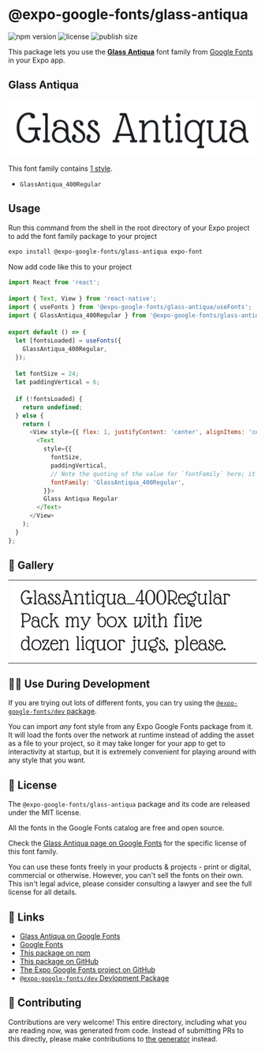 # @expo-google-fonts/glass-antiqua

![npm version](https://flat.badgen.net/npm/v/@expo-google-fonts/glass-antiqua)
![license](https://flat.badgen.net/github/license/expo/google-fonts)
![publish size](https://flat.badgen.net/packagephobia/install/@expo-google-fonts/glass-antiqua)

This package lets you use the [**Glass Antiqua**](https://fonts.google.com/specimen/Glass+Antiqua) font family from [Google Fonts](https://fonts.google.com/) in your Expo app.

## Glass Antiqua

![Glass Antiqua](./font-family.png)

This font family contains [1 style](#-gallery).

- `GlassAntiqua_400Regular`

## Usage

Run this command from the shell in the root directory of your Expo project to add the font family package to your project
```sh
expo install @expo-google-fonts/glass-antiqua expo-font
```

Now add code like this to your project
```js
import React from 'react';

import { Text, View } from 'react-native';
import { useFonts } from '@expo-google-fonts/glass-antiqua/useFonts';
import { GlassAntiqua_400Regular } from '@expo-google-fonts/glass-antiqua/400Regular';

export default () => {
  let [fontsLoaded] = useFonts({
    GlassAntiqua_400Regular,
  });

  let fontSize = 24;
  let paddingVertical = 6;

  if (!fontsLoaded) {
    return undefined;
  } else {
    return (
      <View style={{ flex: 1, justifyContent: 'center', alignItems: 'center' }}>
        <Text
          style={{
            fontSize,
            paddingVertical,
            // Note the quoting of the value for `fontFamily` here; it expects a string!
            fontFamily: 'GlassAntiqua_400Regular',
          }}>
          Glass Antiqua Regular
        </Text>
      </View>
    );
  }
};

```

## 🔡 Gallery


||||
|-|-|-|
|![GlassAntiqua_400Regular](./GlassAntiqua_400Regular.ttf.png)||||


## 👩‍💻 Use During Development

If you are trying out lots of different fonts, you can try using the [`@expo-google-fonts/dev` package](https://github.com/expo/google-fonts/tree/master/font-packages/dev#readme).

You can import *any* font style from any Expo Google Fonts package from it. It will load the fonts
over the network at runtime instead of adding the asset as a file to your project, so it may take longer
for your app to get to interactivity at startup, but it is extremely convenient
for playing around with any style that you want.

## 📖 License

The `@expo-google-fonts/glass-antiqua` package and its code are released under the MIT license.

All the fonts in the Google Fonts catalog are free and open source.

Check the [Glass Antiqua page on Google Fonts](https://fonts.google.com/specimen/Glass+Antiqua) for the specific license of this font family.

You can use these fonts freely in your products & projects - print or digital, commercial or otherwise. However, you can't sell the fonts on their own. This isn't legal advice, please consider consulting a lawyer and see the full license for all details.

## 🔗 Links

- [Glass Antiqua on Google Fonts](https://fonts.google.com/specimen/Glass+Antiqua)
- [Google Fonts](https://fonts.google.com/)
- [This package on npm](https://www.npmjs.com/package/@expo-google-fonts/glass-antiqua)
- [This package on GitHub](https://github.com/expo/google-fonts/tree/master/font-packages/glass-antiqua)
- [The Expo Google Fonts project on GitHub](https://github.com/expo/google-fonts)
- [`@expo-google-fonts/dev` Devlopment Package](https://github.com/expo/google-fonts/tree/master/font-packages/dev)

## 🤝 Contributing

Contributions are very welcome! This entire directory, including what you are reading now, was generated from code. Instead of submitting PRs to this directly, please make contributions to [the generator](https://github.com/expo/google-fonts/tree/master/packages/generator) instead.
